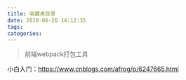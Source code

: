 ```yaml
---
title: 收藏夹目录
date: 2018-06-26 14:12:35
tags:
categories:
---
```


> 前端webpack打包工具

小白入门：https://www.cnblogs.com/afrog/p/6247665.html